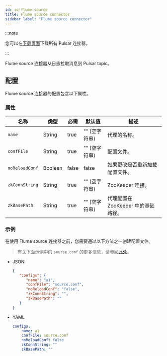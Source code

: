 ```yaml
---
id: io-flume-source
title: Flume source connector
sidebar_label: "Flume source connector"
---
```


:::note

您可以在[下载页面](pathname:///download)下载所有 Pulsar 连接器。

:::

Flume source 连接器从日志拉取消息到 Pulsar topic。

## 配置

Flume source 连接器的配置包含以下属性。

### 属性

| 名称 | 类型|必需 | 默认值 | 描述
|------|----------|----------|---------|-------------|
`name`|String|true|"" (空字符串)|代理的名称。
`confFile`|String|true|"" (空字符串)|配置文件。
`noReloadConf`|Boolean|false|false|如果更改是否重新加载配置文件。
`zkConnString`|String|true|"" (空字符串)|ZooKeeper 连接。
`zkBasePath`|String|true|"" (空字符串)|代理配置在 ZooKeeper 中的基础路径。

### 示例

在使用 Flume source 连接器之前，您需要通过以下方法之一创建配置文件。

> 有关下面示例中的 `source.conf` 的更多信息，请参阅[此处](https://github.com/apache/pulsar/blob/master/pulsar-io/flume/src/main/resources/flume/source.conf)。

* JSON

  ```json
  {
     "configs": {
        "name": "a1",
        "confFile": "source.conf",
        "noReloadConf": "false",
        "zkConnString": "",
        "zkBasePath": ""
     }
  }
  ```

* YAML

  ```yaml
  configs:
      name: a1
      confFile: source.conf
      noReloadConf: false
      zkConnString: ""
      zkBasePath: ""
  ```
